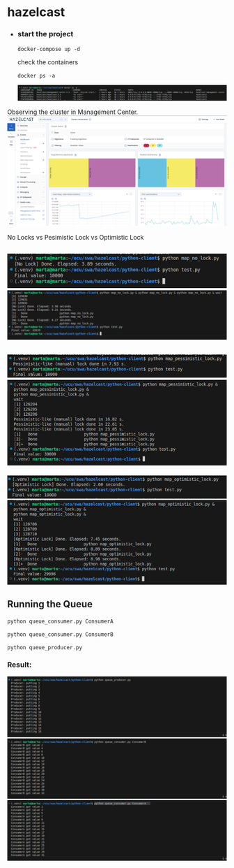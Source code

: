 # hazelcast

- ### start the project
    ```
    docker-compose up -d
    ```
    check the containers
    ```
    docker ps -a
    ```
    ![alt text](image-1.png)

Observing the cluster in Management Center.
![alt text](image.png)

No Locks vs Pesimistic Lock vs Optimistic Lock

![](image-2.png)
![](image-7.png)
---
![](image-3.png)
![](image-5.png)
---
![](image-4.png)
![alt text](image-6.png)

## Running the Queue
```
python queue_consumer.py ConsumerA
```
```
python queue_consumer.py ConsumerB
```
```
python queue_producer.py
```

### Result:

![alt text](image-8.png)
![alt text](image-9.png)
![alt text](image-10.png)

